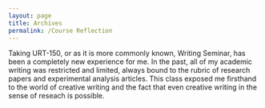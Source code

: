 ```yaml
---
layout: page
title: Archives
permalink: /Course Reflection
---
```

Taking URT-150, or as it is more commonly known, Writing Seminar, has been a completely new experience for me. In the past, all of my academic writing was restricted and limited, always bound to the rubric of research papers and experimental analysis articles. This class exposed me firsthand to the world of creative writing and the fact that even creative writing in the sense of reseach is possible.
